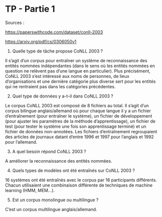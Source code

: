 # TP - Partie 1

Sources :

https://paperswithcode.com/dataset/conll-2003

https://arxiv.org/pdf/cs/0306050v1

1. Quelle type de tâche propose CoNLL 2003 ?

Il s’agit d’un corpus pour entraîner un système de reconnaissance des entités nommées indépendantes (dans le sens où les entités nommées en question ne relèvent pas d’une langue en particulier). Plus précisément, CoNLL 2003 s’est intéressé aux noms de personnes, de lieux d’organisations et une dernière catégorie plus diverse sert pour les entités qui ne rentraient pas dans les catégories précédentes. 

2. Quel type de données y a-t-il dans CoNLL 2003 ? 

Le corpus CoNLL 2003 est composé de 8 fichiers au total. Il s’agit d’un corpus bilingue anglais/allemand où pour chaque langue il y a un fichier d’entraînement (pour entraîner le système), un fichier de développement (pour ajuster les paramètres de la méthode d’apprentissage), un fichier de test (pour tester le système une fois son apprentissage terminé) et un fichier de données non-annotées.
Les fichiers d’entraînement regroupaient des articles de journaux datant d’entre 1996 et 1997 pour l’anglais et 1992 pour l’allemand.

3. A quel besoin répond CoNLL 2003 ?
   
A améliorer la reconnaissance des entités nommées.

4. Quels types de modèles ont été entraînés sur CoNLL 2003 ?
   
16 systèmes ont été entraînés avec le corpus par 16 participants différents. Chacun utilisaient une combinaison différente de techniques de machine learning (HMM, MEM…).

5. Est un corpus monolingue ou multilingue ?

C’est un corpus multilingue anglais/allemand. 

